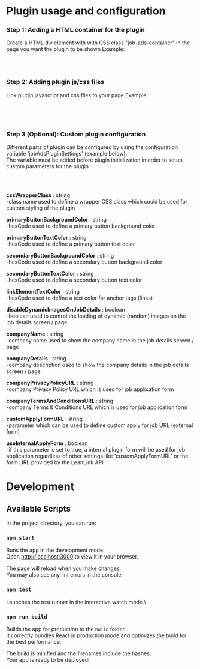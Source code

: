 # Plugin usage and configuration

### Step 1: Adding a HTML container for the plugin<br>
Create a HTML div element with  with CSS class "job-ads-container" in the page you want the plugin to be shown 
Example:
<pre>
<script>
	<div class="job-ads-container"></div>
</script>
</pre>

### Step 2: Adding plugin js/css files<br>
Link plugin javascript and css files to your page
Example: 
<pre>
<script>
	<link href="https://cdn.jsdelivr.net/gh/aldinmah/jobAdsPluginTest@main/build/static/css/main.f4427ac7.css" rel="stylesheet" />
	<script src="https://cdn.jsdelivr.net/gh/aldinmah/jobAdsPluginTest@main/build/static/js/main.c5ab0e1a.js"></script>
</script>
</pre>

### Step 3 (Optional): Custom plugin configuration
Different parts of plugin can be configured by using the configuration variable 'jobAdsPluginSettings' (example below).<br>
The variable must be added before plugin initialization in order to setup custom parameters for the plugin

<pre>
<script>
	const jobAdsPluginSettings = {
		disableDynamicImagesOnJobDetails: true,
		primaryButtonBackgroundColor: '#1a7e30',
		primaryButtonTextColor: '#ffffff',
		secondaryButtonBackgroundColor: '#ffffff',
		secondaryButtonTextColor: '#1a7e30',
		linkElementTextColor:'#1a7e30',
		companyName: 'Company Name example',
		companyDetails: 'Company Description lorem ipsum...',
		companyPrivacyPolicyURL: 'https://www.google.com/search?q=privacy+policy',
		companyTermsAndConditionsURL: 'https://www.google.com/search?q=terms+and+conditions',
		cssPluginWrapperClass: 'myWrapperClass',
		customApplyFormURL: '',
		useInternalApplyForm: true,
	}
</script>
</pre>

<strong>cssWrapperClass</strong> : string<br>
-class name used to define a wrapper CSS class which could be used for custom styling of the plugin

<strong>primaryButtonBackgroundColor</strong> : string<br>
-hexCode used to define a primary button background color

<strong>primaryButtonTextColor</strong> : string<br>
-hexCode used to define a primary button text color

<strong>secondaryButtonBackgroundColor</strong> : string<br>
-hexCode used to define a secondary button background color

<strong>secondaryButtonTextColor</strong> : string<br>
-hexCode used to define a secondary button text color

<strong>linkElementTextColor</strong> : string<br>
-hexCode used to define a text color for anchor tags (links)

<strong>disableDynamicImagesOnJobDetails</strong> : boolean<br>
-boolean used to control the loading of dynamic (random) images on the job details screen / page

<strong>companyName</strong> : string<br>
-company name used to show the company name in the job details screen / page

<strong>companyDetails</strong> : string<br>
-company description used to show the company details in the job details screen / page

<strong>companyPrivacyPolicyURL</strong> : string<br>
-company Privacy Policy URL which is used for job application form

<strong>companyTermsAndConditionsURL</strong> : string<br>
-company Terms & Conditions URL which is used for job application form

<strong>customApplyFormURL</strong> : string<br>
-parameter which can be used to define custom apply for job URL (external form)

<strong>useInternalApplyForm</strong> : boolean<br>
-if this parameter is set to true, a internal plugin form will be used for job application regardless of other settings like 'customApplyFormURL' or the form URL provided by the LeanLink API


# Development 

## Available Scripts

In the project directory, you can run:

### `npm start`

Runs the app in the development mode.\
Open [http://localhost:3000](http://localhost:3000) to view it in your browser.

The page will reload when you make changes.\
You may also see any lint errors in the console.

### `npm test`

Launches the test runner in the interactive watch mode.\

### `npm run build`

Builds the app for production to the `build` folder.\
It correctly bundles React in production mode and optimizes the build for the best performance.

The build is minified and the filenames include the hashes.\
Your app is ready to be deployed!
